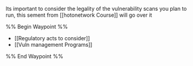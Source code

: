 Its important to consider the legality of the vulnerability scans you plan to run, this sement from [[hotonetwork Course]] will go over it

%% Begin Waypoint %%
- [[Regulatory acts to consider]]
- [[Vuln management Programs]]

%% End Waypoint %%